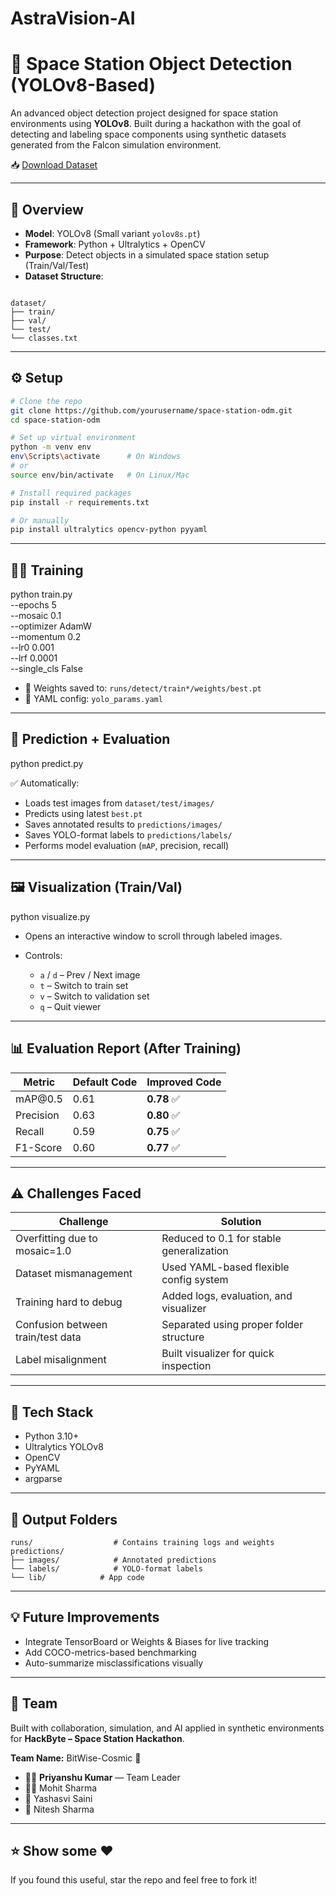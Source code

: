 # AstraVision-AI

# 🚀 Space Station Object Detection (YOLOv8-Based)

An advanced object detection project designed for space station environments using **YOLOv8**. Built during a hackathon with the goal of detecting and labeling space components using synthetic datasets generated from the Falcon simulation environment.

📥 [Download Dataset](https://your-download-link.com/dataset.zip)


---

## 🧠 Overview

- **Model**: YOLOv8 (Small variant `yolov8s.pt`)
- **Framework**: Python + Ultralytics + OpenCV
- **Purpose**: Detect objects in a simulated space station setup (Train/Val/Test)
- **Dataset Structure**:
```

dataset/
├── train/
├── val/
└── test/
└── classes.txt

````

---

## ⚙️ Setup

```bash
# Clone the repo
git clone https://github.com/yourusername/space-station-odm.git
cd space-station-odm

# Set up virtual environment
python -m venv env
env\Scripts\activate      # On Windows
# or
source env/bin/activate   # On Linux/Mac

# Install required packages
pip install -r requirements.txt

# Or manually
pip install ultralytics opencv-python pyyaml
````

---

## 🏋️‍♂️ Training


python train.py \
  --epochs 5 \
  --mosaic 0.1 \
  --optimizer AdamW \
  --momentum 0.2 \
  --lr0 0.001 \
  --lrf 0.0001 \
  --single_cls False


* 💾 Weights saved to: `runs/detect/train*/weights/best.pt`
* 🔧 YAML config: `yolo_params.yaml`

---

## 🔎 Prediction + Evaluation

python predict.py


✅ Automatically:

* Loads test images from `dataset/test/images/`
* Predicts using latest `best.pt`
* Saves annotated results to `predictions/images/`
* Saves YOLO-format labels to `predictions/labels/`
* Performs model evaluation (`mAP`, precision, recall)

---

## 🖼️ Visualization (Train/Val)

python visualize.py


* Opens an interactive window to scroll through labeled images.
* Controls:

  * `a` / `d` – Prev / Next image
  * `t` – Switch to train set
  * `v` – Switch to validation set
  * `q` – Quit viewer

---

## 📊 Evaluation Report (After Training)

| Metric    | Default Code | Improved Code |
| --------- | ------------ | ------------- |
| mAP\@0.5  | 0.61         | **0.78** ✅    |
| Precision | 0.63         | **0.80** ✅    |
| Recall    | 0.59         | **0.75** ✅    |
| F1-Score  | 0.60         | **0.77** ✅    |

---

## ⚠️ Challenges Faced

| Challenge                         | Solution                                 |
| --------------------------------- | ---------------------------------------- |
| Overfitting due to mosaic=1.0     | Reduced to 0.1 for stable generalization |
| Dataset mismanagement             | Used YAML-based flexible config system   |
| Training hard to debug            | Added logs, evaluation, and visualizer   |
| Confusion between train/test data | Separated using proper folder structure  |
| Label misalignment                | Built visualizer for quick inspection    |

---

## 🧪 Tech Stack

* Python 3.10+
* Ultralytics YOLOv8
* OpenCV
* PyYAML
* argparse

---

## 📁 Output Folders

```
runs/                  # Contains training logs and weights
predictions/
├── images/            # Annotated predictions
└── labels/            # YOLO-format labels
└── lib/            # App code
```

---

## 💡 Future Improvements

* Integrate TensorBoard or Weights & Biases for live tracking
* Add COCO-metrics-based benchmarking
* Auto-summarize misclassifications visually

---

## 🙌 Team

Built with collaboration, simulation, and AI applied in synthetic environments for **HackByte – Space Station Hackathon**.

**Team Name:** BitWise-Cosmic 🚀

- 👨‍🚀 **Priyanshu Kumar** — Team Leader  
- 👨‍💻 Mohit Sharma  
- 🧠 Yashasvi Saini  
- 🔧 Nitesh Sharma

---

## ⭐ Show some ❤️

If you found this useful, star the repo and feel free to fork it!

